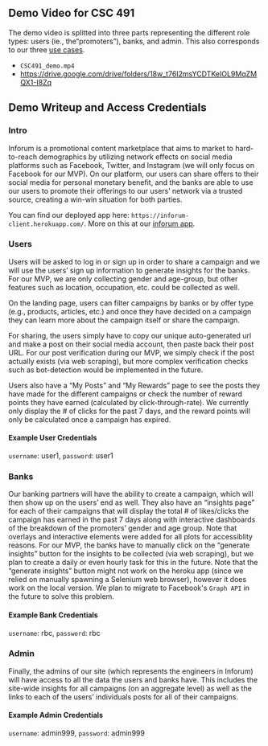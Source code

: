 ## Demo Video for CSC 491
The demo video is splitted into three parts representing the different role types: users (ie., the“promoters”), banks, and admin. This also corresponds to our three [use cases](https://github.com/dcsil/Inforum/blob/master/product_research/use_cases.md).
- `CSC491_demo.mp4`
- https://drive.google.com/drive/folders/18w_t76I2msYCDTKeIOL9MqZMQX1-I8Zq

## Demo Writeup and Access Credentials
### Intro
Inforum is a promotional content marketplace that aims to market to hard-to-reach demographics by utilizing network effects on social media platforms such as Facebook, Twitter, and Instagram (we will only focus on Facebook for our MVP). On our platform, our users can share offers to their social media for personal monetary benefit, and the banks are able to use our users to promote their offerings to our users’ network via a trusted source, creating a win-win situation for both parties. 

You can find our deployed app here: `https://inforum-client.herokuapp.com/`. More on this at our [inforum app](https://github.com/dcsil/Inforum/tree/master/app).  

### Users
Users will be asked to log in or sign up in order to share a campaign and we will use the users’ sign up information to generate insights for the banks. For our MVP, we are only collecting gender and age-group, but other features such as location, occupation, etc. could be collected as well.

On the landing page, users can filter campaigns by banks or by offer type (e.g., products, articles, etc.) and once they have decided on a campaign they can learn more about the campaign itself or share the campaign.

For sharing, the users simply have to copy our unique auto-generated url and make a post on their social media account, then paste back their post URL. For our post verification during our MVP, we simply check if the post actually exists (via web scraping), but more complex verification checks such as bot-detection would be implemented in the future.

Users also have a “My Posts” and “My Rewards” page to see the posts they have made for the different campaigns or check the number of reward points they have earned (calculated by click-through-rate). We currently only display the # of clicks for the past 7 days, and the reward points will only be calculated once a campaign has expired.

#### Example User Credentials
`username`: user1, `password`: user1

### Banks
Our banking partners will have the ability to create a campaign, which will then show up on the users’ end as well. They also have an “insights page” for each of their campaigns that will display the total # of likes/clicks the campaign has earned in the past 7 days along with interactive dashboards of the breakdown of the promoters’ gender and age group. Note that overlays and interactive elements were added for all plots for accessiblity reasons. For our MVP, the banks have to manually click on the “generate insights” button for the insights to be collected (via web scraping), but we plan to create a daily or even hourly task for this in the future. Note that the “generate insights” button might not work on the heroku app (since we relied on manually spawning a Selenium web browser), however it does work on the local version. We plan to migrate to Facebook's `Graph API` in the future to solve this problem. 

#### Example Bank Credentials
`username`: rbc, `password`: rbc

### Admin
Finally, the admins of our site (which represents the engineers in Inforum) will have access to all the data the users and banks have. This includes the site-wide insights for all campaigns (on an aggregate level) as well as the links to each of the users’ individuals posts for all of their campaigns.

#### Example Admin Credentials
`username`: admin999, `password`: admin999

